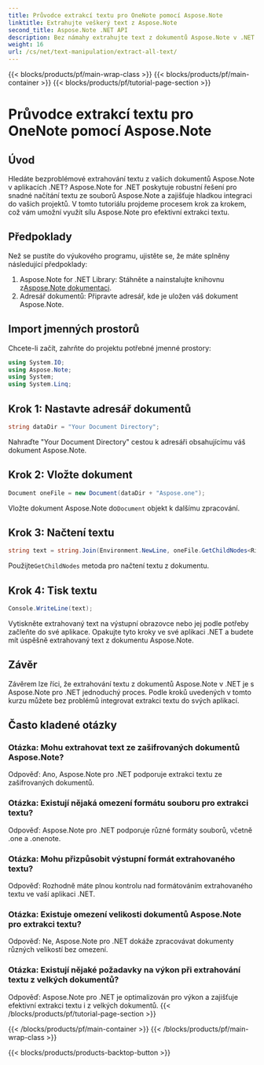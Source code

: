 ```yaml
---
title: Průvodce extrakcí textu pro OneNote pomocí Aspose.Note
linktitle: Extrahujte veškerý text z Aspose.Note
second_title: Aspose.Note .NET API
description: Bez námahy extrahujte text z dokumentů Aspose.Note v .NET pomocí Aspose.Note pro .NET. Postupujte podle našeho podrobného průvodce pro bezproblémovou integraci.
weight: 16
url: /cs/net/text-manipulation/extract-all-text/
---
```


{{< blocks/products/pf/main-wrap-class >}}
{{< blocks/products/pf/main-container >}}
{{< blocks/products/pf/tutorial-page-section >}}

# Průvodce extrakcí textu pro OneNote pomocí Aspose.Note

## Úvod
Hledáte bezproblémové extrahování textu z vašich dokumentů Aspose.Note v aplikacích .NET? Aspose.Note for .NET poskytuje robustní řešení pro snadné načítání textu ze souborů Aspose.Note a zajišťuje hladkou integraci do vašich projektů. V tomto tutoriálu projdeme procesem krok za krokem, což vám umožní využít sílu Aspose.Note pro efektivní extrakci textu.
## Předpoklady
Než se pustíte do výukového programu, ujistěte se, že máte splněny následující předpoklady:
1.  Aspose.Note for .NET Library: Stáhněte a nainstalujte knihovnu z[Aspose.Note dokumentaci](https://reference.aspose.com/note/net/).
2. Adresář dokumentů: Připravte adresář, kde je uložen váš dokument Aspose.Note.
## Import jmenných prostorů
Chcete-li začít, zahrňte do projektu potřebné jmenné prostory:
```csharp
using System.IO;
using Aspose.Note;
using System;
using System.Linq;
```
## Krok 1: Nastavte adresář dokumentů
```csharp
string dataDir = "Your Document Directory";
```
Nahraďte "Your Document Directory" cestou k adresáři obsahujícímu váš dokument Aspose.Note.
## Krok 2: Vložte dokument
```csharp
Document oneFile = new Document(dataDir + "Aspose.one");
```
Vložte dokument Aspose.Note do`Document` objekt k dalšímu zpracování.
## Krok 3: Načtení textu
```csharp
string text = string.Join(Environment.NewLine, oneFile.GetChildNodes<RichText>().Select(e => e.Text)) + Environment.NewLine;
```
 Použijte`GetChildNodes` metoda pro načtení textu z dokumentu.
## Krok 4: Tisk textu
```csharp
Console.WriteLine(text);
```
Vytiskněte extrahovaný text na výstupní obrazovce nebo jej podle potřeby začleňte do své aplikace.
Opakujte tyto kroky ve své aplikaci .NET a budete mít úspěšně extrahovaný text z dokumentu Aspose.Note.
## Závěr
Závěrem lze říci, že extrahování textu z dokumentů Aspose.Note v .NET je s Aspose.Note pro .NET jednoduchý proces. Podle kroků uvedených v tomto kurzu můžete bez problémů integrovat extrakci textu do svých aplikací.
## Často kladené otázky
### Otázka: Mohu extrahovat text ze zašifrovaných dokumentů Aspose.Note?
Odpověď: Ano, Aspose.Note pro .NET podporuje extrakci textu ze zašifrovaných dokumentů.
### Otázka: Existují nějaká omezení formátu souboru pro extrakci textu?
Odpověď: Aspose.Note pro .NET podporuje různé formáty souborů, včetně .one a .onenote.
### Otázka: Mohu přizpůsobit výstupní formát extrahovaného textu?
Odpověď: Rozhodně máte plnou kontrolu nad formátováním extrahovaného textu ve vaší aplikaci .NET.
### Otázka: Existuje omezení velikosti dokumentů Aspose.Note pro extrakci textu?
Odpověď: Ne, Aspose.Note pro .NET dokáže zpracovávat dokumenty různých velikostí bez omezení.
### Otázka: Existují nějaké požadavky na výkon při extrahování textu z velkých dokumentů?
Odpověď: Aspose.Note pro .NET je optimalizován pro výkon a zajišťuje efektivní extrakci textu i z velkých dokumentů.
{{< /blocks/products/pf/tutorial-page-section >}}

{{< /blocks/products/pf/main-container >}}
{{< /blocks/products/pf/main-wrap-class >}}

{{< blocks/products/products-backtop-button >}}
